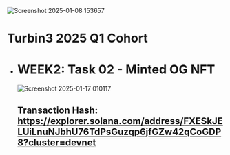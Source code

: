 ![Screenshot 2025-01-08 153657](https://github.com/user-attachments/assets/6f0556bf-1fc9-45bd-8634-17f686b1bd7e)

# Turbin3 2025 Q1 Cohort

- # WEEK2: Task 02 - Minted OG NFT
  ![Screenshot 2025-01-17 010117](https://github.com/user-attachments/assets/f8806c3b-7752-4350-b80b-f835442226f3)
  ## Transaction Hash: https://explorer.solana.com/address/FXESkJELUiLnuNJbhU76TdPsGuzqp6jfGZw42qCoGDP8?cluster=devnet
